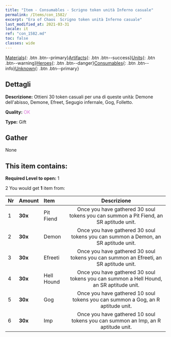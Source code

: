 ```yaml
---
title: "Item - Consumables - Scrigno token unità Inferno casuale"
permalink: /Items/con_1582/
excerpt: "Era of Chaos  Scrigno token unità Inferno casuale"
last_modified_at: 2021-03-31
locale: it
ref: "con_1582.md"
toc: false
classes: wide
---
```

 [Materials](/it/Items/){: .btn .btn--primary}[Artifacts](/it/Items/Artifacts/){: .btn .btn--success}[Units](/it/Items/Units/){: .btn .btn--warning}[Heroes](/it/Items/Heroes/){: .btn .btn--danger}[Consumables](/it/Items/Consumables/){: .btn .btn--info}[Unknown](/it/Items/Unknown/){: .btn .btn--primary}

## Dettagli
 **Descrizione:** Ottieni 30 token casuali per una di queste unità: Demone dell'abisso, Demone, Efreet, Segugio infernale, Gog, Folletto.

 **Quality:** <span style="color: #DA70D6">OK</span>

 **Type:** Gift

## Gather

  None

## This item contains:

 **Required Level to open:** 1

 2 You would get **1** item  from:

  | Nr | Amount |     Item    | Descrizione |
  |:---|:-------|:------------|:-----------:|
  | 1 |  **30x** | Pit Fiend | Once you have gathered 30 soul tokens you can summon a Pit Fiend, an SR aptitude unit.  | 
  | 2 |  **30x** | Demon | Once you have gathered 30 soul tokens you can summon a Demon, an SR aptitude unit.  | 
  | 3 |  **30x** | Efreeti | Once you have gathered 30 soul tokens you can summon an Efreeti, an SR aptitude unit.  | 
  | 4 |  **30x** | Hell Hound | Once you have gathered 30 soul tokens you can summon a Hell Hound, an SR aptitude unit.  | 
  | 5 |  **30x** | Gog | Once you have gathered 10 soul tokens you can summon a Gog, an R aptitude unit.  | 
  | 6 |  **30x** | Imp | Once you have gathered 10 soul tokens you can summon an Imp, an R aptitude unit.  | 
